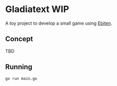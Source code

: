 # Gladiatext WIP

A toy project to develop a small game using [Ebiten](https://ebitengine.org/).

## Concept

TBD

## Running

```bash
go run main.go
```
